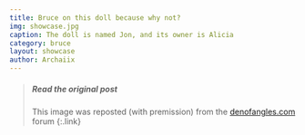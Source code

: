 ```yaml
---
title: Bruce on this doll because why not?
img: showcase.jpg
caption: The doll is named Jon, and its owner is Alicia
category: bruce
layout: showcase
author: Archaiix
---
```


> ##### Read the original post
> This image was reposted (with premission) from the  [denofangles.com](https://denofangels.com/posts/12259581/) forum
{:.link}
